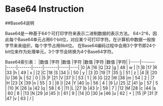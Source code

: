 # Base64 Instruction
##Base64说明

Base64是一种基于64个可打印字符来表示二进制数据的表示方法。
64=2^6，因此每个Base64单元占用6个bit位，对应某个可打印字符。在计算机中数据一般按字节来来组织，每个字节占用8bit位。
在Base64编码过程中会用3个字节即24个bit位来作为处理单元，3个字节会转换为4个Base64字符。

Base64索引表：
|数值	|字符	 	|数值	|字符	 	|数值	|字符	 	|数值	|字符|
|-----|-------|-----|-------|-----|-------|-----|----|
|0	  |A	    |16	  |Q	    |32	  |g	    |  48	|  w |
|1	  |B	    |17	  |R	    |33	  |h	    |  49	|  x |
|2	  |C	    |18	  |S	    |34	  |i	    |  50	|  y |
|3	  |D	    |19	  |T	    |35	  |j	    |  51	|  z |
|4	  |E	    |20	  |U	    |36	  |k	    |  52	|  0 |
|5	  |F	    |21	  |V	    |37	  |l	    |  53	|  1 |
|6	  |G	    |22	  |W	    |38	  |m	    |  54	|  2 |
|7	  |H	    |23	  |X	    |39	  |n	    |  55	|  3 |
|8	  |I	    |24	  |Y	    |40	  |o	    |  56	|  4 |
|9	  |J	    |25	  |Z	    |41	  |p	    |  57	|  5 |
|10	  |K	    |26	  |a	    |42	  |q	    |  58	|  6 |
|11	  |L	    |27	  |b	    |43	  |r	    |  59	|  7 |
|12	  |M	    |28	  |c	    |44	  |s	    |  60	|  8 |
|13	  |N	    |29	  |d	    |45	  |t	    |  61	|  9 |
|14	  |O	    |30	  |e	    |46	  |u	    |  62	|  + |
|15	  |P	    |31	  |f	    |47	  |v	    |  63	|  / |
